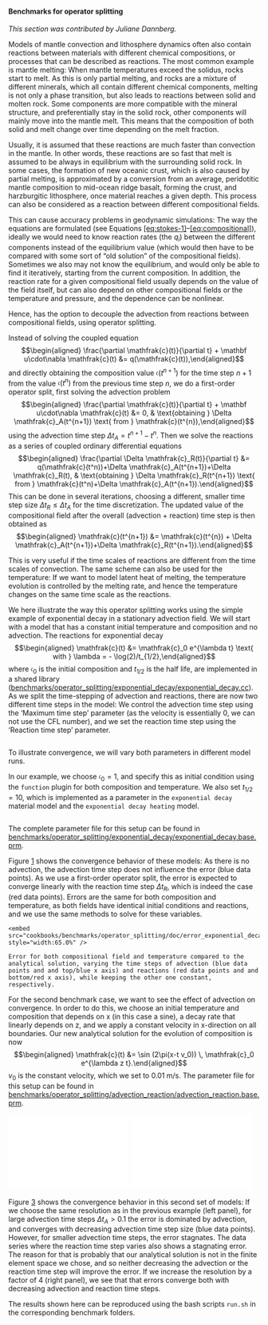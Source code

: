 #### Benchmarks for operator splitting

*This section was contributed by Juliane Dannberg.*

Models of mantle convection and lithosphere dynamics often also contain
reactions between materials with different chemical compositions, or processes
that can be described as reactions. The most common example is mantle melting:
When mantle temperatures exceed the solidus, rocks start to melt. As this is
only partial melting, and rocks are a mixture of different minerals, which all
contain different chemical components, melting is not only a phase transition,
but also leads to reactions between solid and molten rock. Some components are
more compatible with the mineral structure, and preferentially stay in the
solid rock, other components will mainly move into the mantle melt. This means
that the composition of both solid and melt change over time depending on the
melt fraction.

Usually, it is assumed that these reactions are much faster than convection in
the mantle. In other words, these reactions are so fast that melt is assumed
to be always in equilibrium with the surrounding solid rock. In some cases,
the formation of new oceanic crust, which is also caused by partial melting,
is approximated by a conversion from an average, peridotitic mantle
composition to mid-ocean ridge basalt, forming the crust, and harzburgitic
lithosphere, once material reaches a given depth. This process can also be
considered as a reaction between different compositional fields.

This can cause accuracy problems in geodynamic simulations: The way the
equations are formulated (see
Equations&nbsp;[\[eq:stokes-1\]][1]&ndash;[\[eq:compositional\]][2]), ideally
we would need to know reaction rates (the $q_i$) between the different
components instead of the equilibrium value (which would then have to be
compared with some sort of &ldquo;old solution&rdquo; of the compositional
fields). Sometimes we also may not know the equilibrium, and would only be
able to find it iteratively, starting from the current composition. In
addition, the reaction rate for a given compositional field usually depends on
the value of the field itself, but can also depend on other compositional
fields or the temperature and pressure, and the dependence can be nonlinear.

Hence, has the option to decouple the advection from reactions between
compositional fields, using operator splitting.

Instead of solving the coupled equation $$\begin{aligned}
  \frac{\partial \mathfrak{c}(t)}{\partial t} + \mathbf u\cdot\nabla \mathfrak{c}(t)
  &=
  q(\mathfrak{c}(t)),\end{aligned}$$ and directly obtaining the composition
value $\mathfrak{c}(t^{n+1})$ for the time step $n+1$ from the value
$\mathfrak{c}(t^{n})$ from the previous time step $n$, we do a first-order
operator split, first solving the advection problem $$\begin{aligned}
  \frac{\partial \mathfrak{c}(t)}{\partial t} + \mathbf u\cdot\nabla \mathfrak{c}(t)
  &=
  0,
  &
  \text{obtaining } \Delta \mathfrak{c}_A(t^{n+1}) \text{ from } \mathfrak{c}(t^{n}),\end{aligned}$$
using the advection time step $\Delta t_A = t^{n+1} - t^{n}$. Then we solve
the reactions as a series of coupled ordinary differential equations
$$\begin{aligned}
  \frac{\partial \Delta \mathfrak{c}_R(t)}{\partial t}
  &=
  q(\mathfrak{c}(t^n))+\Delta \mathfrak{c}_A(t^{n+1})+\Delta \mathfrak{c}_R(t),
  &
  \text{obtaining } \Delta \mathfrak{c}_R(t^{n+1}) \text{ from } \mathfrak{c}(t^n)+\Delta \mathfrak{c}_A(t^{n+1}).\end{aligned}$$
This can be done in several iterations, choosing a different, smaller time
step size $\Delta t_R \leq \Delta t_A$ for the time discretization. The
updated value of the compositional field after the overall (advection +
reaction) time step is then obtained as $$\begin{aligned}
  \mathfrak{c}(t^{n+1})
  &=
  \mathfrak{c}(t^{n}) + \Delta \mathfrak{c}_A(t^{n+1})+\Delta \mathfrak{c}_R(t^{n+1}).\end{aligned}$$

This is very useful if the time scales of reactions are different from the
time scales of convection. The same scheme can also be used for the
temperature: If we want to model latent heat of melting, the temperature
evolution is controlled by the melting rate, and hence the temperature changes
on the same time scale as the reactions.

We here illustrate the way this operator splitting works using the simple
example of exponential decay in a stationary advection field. We will start
with a model that has a constant initial temperature and composition and no
advection. The reactions for exponential decay $$\begin{aligned}
  \mathfrak{c}(t)
  &=
  \mathfrak{c}_0 e^{\lambda t} \text{ with } \lambda = - \log(2)/t_{1/2},\end{aligned}$$
where $\mathfrak{c}_0$ is the initial composition and $t_{1/2}$ is the half
life, are implemented in a shared library
([benchmarks/operator_splitting/exponential_decay/exponential_decay.cc][]). As
we split the time-stepping of advection and reactions, there are now two
different time steps in the model: We control the advection time step using
the &lsquo;Maximum time step&rsquo; parameter (as the velocity is essentially
0, we can not use the CFL number), and we set the reaction time step using the
&lsquo;Reaction time step&rsquo; parameter.

``` prmfile
```

To illustrate convergence, we will vary both parameters in different model
runs.

In our example, we choose $\mathfrak{c}_0=1$, and specify this as initial
condition using the `function` plugin for both composition and temperature. We
also set $t_{1/2}=10$, which is implemented as a parameter in the
`exponential decay` material model and the `exponential decay heating` model.

``` prmfile
```

The complete parameter file for this setup can be found in
[benchmarks/operator_splitting/exponential_decay/exponential_decay.base.prm][].

Figure&nbsp;[1][] shows the convergence behavior of these models: As there is
no advection, the advection time step does not influence the error (blue data
points). As we use a first-order operator split, the error is expected to
converge linearly with the reaction time step $\Delta t_R$, which is indeed
the case (red data points). Errors are the same for both composition and
temperature, as both fields have identical initial conditions and reactions,
and we use the same methods to solve for these variables.

<div class="center">

```{figure-md} fig:exponential-decay
<embed src="cookbooks/benchmarks/operator_splitting/doc/error_exponential_decay.pdf" style="width:65.0%" />

Error for both compositional field and temperature compared to the analytical solution, varying the time steps of advection (blue data points and and top/blue x axis) and reactions (red data points and and bottom/red x axis), while keeping the other one constant, respectively.
```

</div>

For the second benchmark case, we want to see the effect of advection on
convergence. In order to do this, we choose an initial temperature and
composition that depends on x (in this case a sine), a decay rate that
linearly depends on z, and we apply a constant velocity in x-direction on all
boundaries. Our new analytical solution for the evolution of composition is
now $$\begin{aligned}
  \mathfrak{c}(t)
  &=
  \sin (2\pi(x-t v_0)) \, \mathfrak{c}_0 e^{\lambda z t}.\end{aligned}$$ $v_0$
is the constant velocity, which we set to 0.01 m/s. The parameter file for
this setup can be found in
[benchmarks/operator_splitting/advection_reaction/advection_reaction.base.prm][].

<div class="center">

<embed src="cookbooks/benchmarks/operator_splitting/doc/error_advection_reaction.pdf" title="fig:" id="fig:advection-reaction" style="width:48.0%" />
<embed src="cookbooks/benchmarks/operator_splitting/doc/error_advection_reaction2.pdf" title="fig:" id="fig:advection-reaction" style="width:48.0%" />

</div>

Figure&nbsp;[3][] shows the convergence behavior in this second set of models:
If we choose the same resolution as in the previous example (left panel), for
large advection time steps $\Delta t_A > 0.1$ the error is dominated by
advection, and converges with decreasing advection time step size (blue data
points). However, for smaller advection time steps, the error stagnates. The
data series where the reaction time step varies also shows a stagnating error.
The reason for that is probably that our analytical solution is not in the
finite element space we chose, and so neither decreasing the advection or the
reaction time step will improve the error. If we increase the resolution by a
factor of 4 (right panel), we see that that errors converge both with
decreasing advection and reaction time steps.

The results shown here can be reproduced using the bash scripts `run.sh` in
the corresponding benchmark folders.

  [1]: #eq:stokes-1
  [2]: #eq:compositional
  [benchmarks/operator_splitting/exponential_decay/exponential_decay.cc]: benchmarks/operator_splitting/exponential_decay/exponential_decay.cc
  [benchmarks/operator_splitting/exponential_decay/exponential_decay.base.prm]:
    benchmarks/operator_splitting/exponential_decay/exponential_decay.base.prm
  [1]: #fig:exponential-decay
  [benchmarks/operator_splitting/advection_reaction/advection_reaction.base.prm]:
    benchmarks/operator_splitting/advection_reaction/advection_reaction.base.prm
  [3]: #fig:advection-reaction
